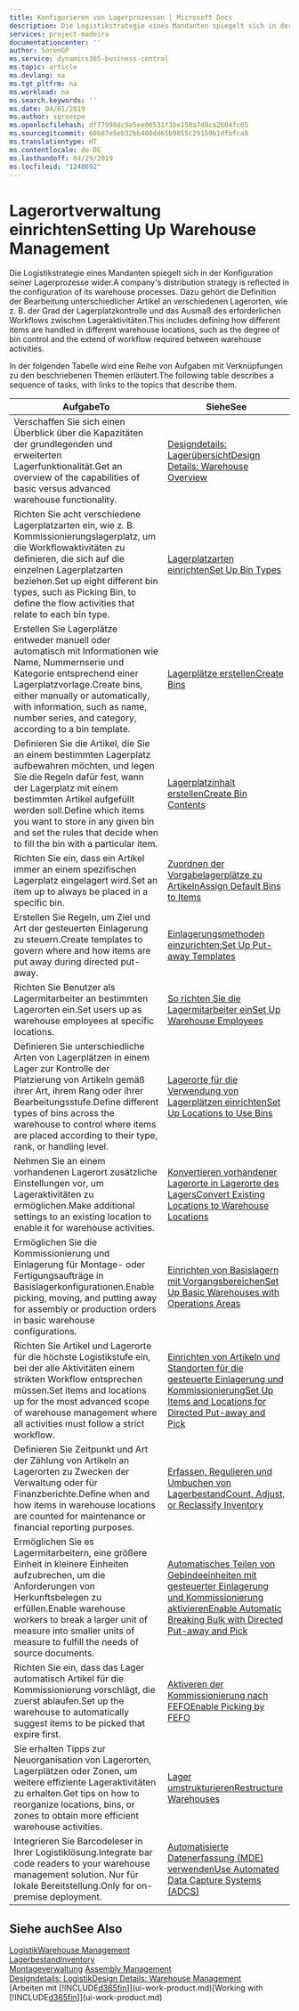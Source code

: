 ```yaml
---
title: Konfigurieren von Lagerprozessen | Microsoft Docs
description: Die Logistikstrategie eines Mandanten spiegelt sich in der Konfiguration seiner Lagerprozesse wider. Dazu gehört die Definition der Bearbeitung unterschiedlicher Artikel an verschiedenen Lagerorten, wie z. B. der Grad der Lagerplatzkontrolle und das Ausmaß des erforderlichen Workflows zwischen Lageraktivitäten.
services: project-madeira
documentationcenter: ''
author: SorenGP
ms.service: dynamics365-business-central
ms.topic: article
ms.devlang: na
ms.tgt_pltfrm: na
ms.workload: na
ms.search.keywords: ''
ms.date: 04/01/2019
ms.author: sgroespe
ms.openlocfilehash: df77998dc9e5ee06531f3be158a7d9ca2604fc05
ms.sourcegitcommit: 60b87e5eb32bb408dd65b9855c29159b1dfbfca8
ms.translationtype: HT
ms.contentlocale: de-DE
ms.lasthandoff: 04/29/2019
ms.locfileid: "1248692"
---
```

# <a name="setting-up-warehouse-management"></a><span data-ttu-id="390dd-104">Lagerortverwaltung einrichten</span><span class="sxs-lookup"><span data-stu-id="390dd-104">Setting Up Warehouse Management</span></span>
<span data-ttu-id="390dd-105">Die Logistikstrategie eines Mandanten spiegelt sich in der Konfiguration seiner Lagerprozesse wider.</span><span class="sxs-lookup"><span data-stu-id="390dd-105">A company's distribution strategy is reflected in the configuration of its warehouse processes.</span></span> <span data-ttu-id="390dd-106">Dazu gehört die Definition der Bearbeitung unterschiedlicher Artikel an verschiedenen Lagerorten, wie z. B. der Grad der Lagerplatzkontrolle und das Ausmaß des erforderlichen Workflows zwischen Lageraktivitäten.</span><span class="sxs-lookup"><span data-stu-id="390dd-106">This includes defining how different items are handled in different warehouse locations, such as the degree of bin control and the extend of workflow required between warehouse activities.</span></span>  

 <span data-ttu-id="390dd-107">In der folgenden Tabelle wird eine Reihe von Aufgaben mit Verknüpfungen zu den beschriebenen Themen erläutert.</span><span class="sxs-lookup"><span data-stu-id="390dd-107">The following table describes a sequence of tasks, with links to the topics that describe them.</span></span>   

|<span data-ttu-id="390dd-108">**Aufgabe**</span><span class="sxs-lookup"><span data-stu-id="390dd-108">**To**</span></span>|<span data-ttu-id="390dd-109">**Siehe**</span><span class="sxs-lookup"><span data-stu-id="390dd-109">**See**</span></span>|  
|------------|-------------|  
|<span data-ttu-id="390dd-110">Verschaffen Sie sich einen Überblick über die Kapazitäten der grundlegenden und erweiterten Lagerfunktionalität.</span><span class="sxs-lookup"><span data-stu-id="390dd-110">Get an overview of the capabilities of basic versus advanced warehouse functionality.</span></span>|[<span data-ttu-id="390dd-111">Designdetails: Lagerübersicht</span><span class="sxs-lookup"><span data-stu-id="390dd-111">Design Details: Warehouse Overview</span></span>](design-details-warehouse-overview.md)|  
|<span data-ttu-id="390dd-112">Richten Sie acht verschiedene Lagerplatzarten ein, wie z. B. Kommissionierungslagerplatz, um die Workflowaktivitäten zu definieren, die sich auf die einzelnen Lagerplatzarten beziehen.</span><span class="sxs-lookup"><span data-stu-id="390dd-112">Set up eight different bin types, such as Picking Bin, to define the flow activities that relate to each bin type.</span></span>|[<span data-ttu-id="390dd-113">Lagerplatzarten einrichten</span><span class="sxs-lookup"><span data-stu-id="390dd-113">Set Up Bin Types</span></span>](warehouse-how-to-set-up-bin-types.md)|  
|<span data-ttu-id="390dd-114">Erstellen Sie Lagerplätze entweder manuell oder automatisch mit Informationen wie Name, Nummernserie und Kategorie entsprechend einer Lagerplatzvorlage.</span><span class="sxs-lookup"><span data-stu-id="390dd-114">Create bins, either manually or automatically, with information, such as name, number series, and category, according to a bin template.</span></span>|[<span data-ttu-id="390dd-115">Lagerplätze erstellen</span><span class="sxs-lookup"><span data-stu-id="390dd-115">Create Bins</span></span>](warehouse-how-to-create-individual-bins.md)|  
|<span data-ttu-id="390dd-116">Definieren Sie die Artikel, die Sie an einem bestimmten Lagerplatz aufbewahren möchten, und legen Sie die Regeln dafür fest, wann der Lagerplatz mit einem bestimmten Artikel aufgefüllt werden soll.</span><span class="sxs-lookup"><span data-stu-id="390dd-116">Define which items you want to store in any given bin and set the rules that decide when to fill the bin with a particular item.</span></span>|[<span data-ttu-id="390dd-117">Lagerplatzinhalt erstellen</span><span class="sxs-lookup"><span data-stu-id="390dd-117">Create Bin Contents</span></span>](warehouse-how-to-set-up-bin-contents.md)|  
|<span data-ttu-id="390dd-118">Richten Sie ein, dass ein Artikel immer an einem spezifischen Lagerplatz eingelagert wird.</span><span class="sxs-lookup"><span data-stu-id="390dd-118">Set an item up to always be placed in a specific bin.</span></span>|[<span data-ttu-id="390dd-119">Zuordnen der Vorgabelagerplätze zu Artikeln</span><span class="sxs-lookup"><span data-stu-id="390dd-119">Assign Default Bins to Items</span></span>](warehouse-how-to-assign-default-bins-to-items.md)|
|<span data-ttu-id="390dd-120">Erstellen Sie Regeln, um Ziel und Art der gesteuerten Einlagerung zu steuern.</span><span class="sxs-lookup"><span data-stu-id="390dd-120">Create templates to govern where and how items are put away during directed put-away.</span></span>|[<span data-ttu-id="390dd-121">Einlagerungsmethoden einzurichten:</span><span class="sxs-lookup"><span data-stu-id="390dd-121">Set Up Put-away Templates</span></span>](warehouse-how-to-set-up-put-away-templates.md)|
|<span data-ttu-id="390dd-122">Richten Sie Benutzer als Lagermitarbeiter an bestimmten Lagerorten ein.</span><span class="sxs-lookup"><span data-stu-id="390dd-122">Set users up as warehouse employees at specific locations.</span></span>|[<span data-ttu-id="390dd-123">So richten Sie die Lagermitarbeiter ein</span><span class="sxs-lookup"><span data-stu-id="390dd-123">Set Up Warehouse Employees</span></span>](warehouse-how-to-set-up-warehouse-employees.md)|
|<span data-ttu-id="390dd-124">Definieren Sie unterschiedliche Arten von Lagerplätzen in einem Lager zur Kontrolle der Platzierung von Artikeln gemäß ihrer Art, ihrem Rang oder ihrer Bearbeitungsstufe.</span><span class="sxs-lookup"><span data-stu-id="390dd-124">Define different types of bins across the warehouse to control where items are placed according to their type, rank, or handling level.</span></span>|[<span data-ttu-id="390dd-125">Lagerorte für die Verwendung von Lagerplätzen einrichten</span><span class="sxs-lookup"><span data-stu-id="390dd-125">Set Up Locations to Use Bins</span></span>](warehouse-how-to-set-up-locations-to-use-bins.md)|
|<span data-ttu-id="390dd-126">Nehmen Sie an einem vorhandenen Lagerort zusätzliche Einstellungen vor, um Lageraktivitäten zu ermöglichen.</span><span class="sxs-lookup"><span data-stu-id="390dd-126">Make additional settings to an existing location to enable it for warehouse activities.</span></span>|[<span data-ttu-id="390dd-127">Konvertieren vorhandener Lagerorte in Lagerorte des Lagers</span><span class="sxs-lookup"><span data-stu-id="390dd-127">Convert Existing Locations to Warehouse Locations</span></span>](warehouse-how-to-convert-existing-locations-to-warehouse-locations.md)|
|<span data-ttu-id="390dd-128">Ermöglichen Sie die Kommissionierung und Einlagerung für Montage- oder Fertigungsaufträge in Basislagerkonfigurationen.</span><span class="sxs-lookup"><span data-stu-id="390dd-128">Enable picking, moving, and putting away for assembly or production orders in basic warehouse configurations.</span></span>|[<span data-ttu-id="390dd-129">Einrichten von Basislagern mit Vorgangsbereichen</span><span class="sxs-lookup"><span data-stu-id="390dd-129">Set Up Basic Warehouses with Operations Areas</span></span>](warehouse-how-to-set-up-basic-warehouses-with-operations-areas.md)|  
|<span data-ttu-id="390dd-130">Richten Sie Artikel und Lagerorte für die höchste Logistikstufe ein, bei der alle Aktivitäten einem strikten Workflow entsprechen müssen.</span><span class="sxs-lookup"><span data-stu-id="390dd-130">Set items and locations up for the most advanced scope of warehouse management where all activities must follow a strict workflow.</span></span>|[<span data-ttu-id="390dd-131">Einrichten von Artikeln und Standorten für die gesteuerte Einlagerung und Kommissionierung</span><span class="sxs-lookup"><span data-stu-id="390dd-131">Set Up Items and Locations for Directed Put-away and Pick</span></span>](warehouse-how-to-set-up-items-for-directed-put-away-and-pick.md)|  
|<span data-ttu-id="390dd-132">Definieren Sie Zeitpunkt und Art der Zählung von Artikeln an Lagerorten zu Zwecken der Verwaltung oder für Finanzberichte.</span><span class="sxs-lookup"><span data-stu-id="390dd-132">Define when and how items in warehouse locations are counted for maintenance or financial reporting purposes.</span></span>|[<span data-ttu-id="390dd-133">Erfassen, Regulieren und Umbuchen von Lagerbestand</span><span class="sxs-lookup"><span data-stu-id="390dd-133">Count, Adjust, or Reclassify Inventory</span></span>](inventory-how-count-adjust-reclassify.md)|
|<span data-ttu-id="390dd-134">Ermöglichen Sie es Lagermitarbeitern, eine größere Einheit in kleinere Einheiten aufzubrechen, um die Anforderungen von Herkunftsbelegen zu erfüllen.</span><span class="sxs-lookup"><span data-stu-id="390dd-134">Enable warehouse workers to break a larger unit of measure into smaller units of measure to fulfill the needs of source documents.</span></span>|[<span data-ttu-id="390dd-135">Automatisches Teilen von Gebindeeinheiten mit gesteuerter Einlagerung und Kommissionierung aktivieren</span><span class="sxs-lookup"><span data-stu-id="390dd-135">Enable Automatic Breaking Bulk with Directed Put-away and Pick</span></span>](warehouse-enable-automatic-breaking-bulk-with-directed-put-away-and-pick.md)|  
|<span data-ttu-id="390dd-136">Richten Sie ein, dass das Lager automatisch Artikel für die Kommissionierung vorschlägt, die zuerst ablaufen.</span><span class="sxs-lookup"><span data-stu-id="390dd-136">Set up the warehouse to automatically suggest items to be picked that expire first.</span></span>|[<span data-ttu-id="390dd-137">Aktiveren der Kommissionierung nach FEFO</span><span class="sxs-lookup"><span data-stu-id="390dd-137">Enable Picking by FEFO</span></span>](warehouse-picking-by-fefo.md)|
|<span data-ttu-id="390dd-138">Sie erhalten Tipps zur Neuorganisation von Lagerorten, Lagerplätzen oder Zonen, um weitere effiziente Lageraktivitäten zu erhalten.</span><span class="sxs-lookup"><span data-stu-id="390dd-138">Get tips on how to reorganize locations, bins, or zones to obtain more efficient warehouse activities.</span></span>|[<span data-ttu-id="390dd-139">Lager umstrukturieren</span><span class="sxs-lookup"><span data-stu-id="390dd-139">Restructure Warehouses</span></span>](warehouse-how-to-restructure-warehouses.md)|
|<span data-ttu-id="390dd-140">Integrieren Sie Barcodeleser in Ihrer Logistiklösung.</span><span class="sxs-lookup"><span data-stu-id="390dd-140">Integrate bar code readers to your warehouse management solution.</span></span> <span data-ttu-id="390dd-141">Nur für lokale Bereitstellung.</span><span class="sxs-lookup"><span data-stu-id="390dd-141">Only for on-premise deployment.</span></span>|[<span data-ttu-id="390dd-142">Automatisierte Datenerfassung (MDE) verwenden</span><span class="sxs-lookup"><span data-stu-id="390dd-142">Use Automated Data Capture Systems (ADCS)</span></span>](warehouse-use-automated-data-capture-systems-adcs.md)|

## <a name="see-also"></a><span data-ttu-id="390dd-143">Siehe auch</span><span class="sxs-lookup"><span data-stu-id="390dd-143">See Also</span></span>  
[<span data-ttu-id="390dd-144">Logistik</span><span class="sxs-lookup"><span data-stu-id="390dd-144">Warehouse Management</span></span>](warehouse-manage-warehouse.md)  
[<span data-ttu-id="390dd-145">Lagerbestand</span><span class="sxs-lookup"><span data-stu-id="390dd-145">Inventory</span></span>](inventory-manage-inventory.md)  
<span data-ttu-id="390dd-146">[Montageverwaltung](assembly-assemble-items.md)  </span><span class="sxs-lookup"><span data-stu-id="390dd-146">[Assembly Management](assembly-assemble-items.md)  </span></span>  
[<span data-ttu-id="390dd-147">Designdetails: Logistik</span><span class="sxs-lookup"><span data-stu-id="390dd-147">Design Details: Warehouse Management</span></span>](design-details-warehouse-management.md)  
<span data-ttu-id="390dd-148">[Arbeiten mit [!INCLUDE[d365fin](includes/d365fin_md.md)]](ui-work-product.md)</span><span class="sxs-lookup"><span data-stu-id="390dd-148">[Working with [!INCLUDE[d365fin](includes/d365fin_md.md)]](ui-work-product.md)</span></span>
